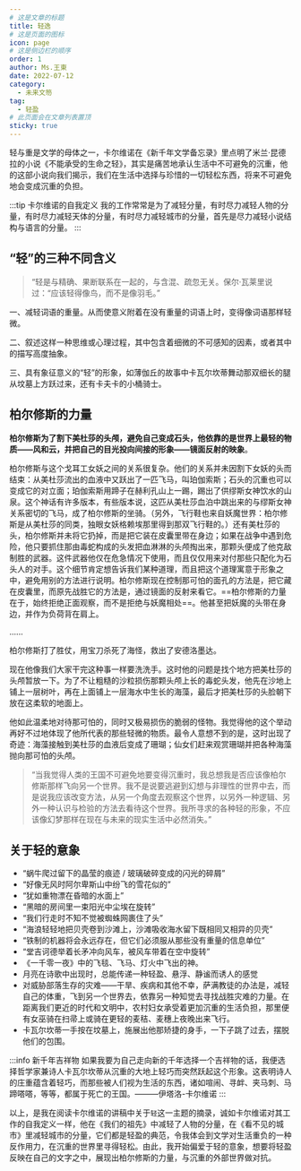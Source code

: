 ```yaml
---
# 这是文章的标题
title: 轻逸
# 这是页面的图标
icon: page
# 这是侧边栏的顺序
order: 1
author: Ms.王東
date: 2022-07-12
category:
  - 未来文笏
tag:
  - 轻盈
# 此页面会在文章列表置顶
sticky: true
---
```


轻与重是文学的母体之一，卡尔维诺在《新千年文学备忘录》里点明了米兰·昆德拉的小说《不能承受的生命之轻》，其实是痛苦地承认生活中不可避免的沉重，他的这部小说向我们揭示，我们在生活中选择与珍惜的一切轻松东西，将来不可避免地会变成沉重的负担。

:::tip 卡尔维诺的自我定义
我的工作常常是为了减轻分量，有时尽力减轻人物的分量，有时尽力减轻天体的分量，有时尽力减轻城市的分量，首先是尽力减轻小说结构与语言的分量。
:::

## “轻”的三种不同含义
> “轻是与精确、果断联系在一起的，与含混、疏忽无关。保尔·瓦莱里说过：“应该轻得像鸟，而不是像羽毛。”

一、减轻词语的重量。从而使意义附着在没有重量的词语上时，变得像词语那样轻微。

二、叙述这样一种思维或心理过程，其中包含着细微的不可感知的因素，或者其中的描写高度抽象。

三、具有象征意义的“轻”的形象，如薄伽丘的故事中卡瓦尔坎蒂舞动那双细长的腿从坟墓上方跃过来，还有卡夫卡的小桶骑士。

## 柏尔修斯的力量
**柏尔修斯为了割下美杜莎的头颅，避免自己变成石头，他依靠的是世界上最轻的物质——风和云，并把自己的目光投向间接的形象——镜面反射的映象**。

柏尔修斯与这个戈耳工女妖之间的关系很复杂。他们的关系并未因割下女妖的头而结束：从美杜莎流出的血液中又跃出了一匹飞马，叫珀伽索斯；石头的沉重也可以变成它的对立面；珀伽索斯用蹄子在赫利孔山上一踢，踢出了供缪斯女神饮水的山泉。这个神话有许多版本，有些版本说，这匹从美杜莎血泊中跳出来的与缪斯女神关系密切的飞马，成了柏尔修斯的坐骑。（另外，飞行鞋也来自妖魔世界：柏尔修斯是从美杜莎的同类，独眼女妖格赖埃那里得到那双飞行鞋的。）还有美杜莎的头，柏尔修斯并未将它扔掉，而是把它装在皮囊里带在身边；如果在战争中遇到危险，他只要抓住那由毒蛇构成的头发把血淋淋的头颅掏出来，那颗头便成了他克敌制胜的武器。这件武器他仅在危急情况下使用，而且仅仅用来对付那些只配化为石头人的对手。这个细节肯定想告诉我们某种道理，而且把这个道理寓意于形象之中，避免用别的方法进行说明。柏尔修斯现在控制那可怕的面孔的方法是，把它藏在皮囊里，而原先战胜它的方法是，通过镜面的反射来看它。==柏尔修斯的力量在于，始终拒绝正面观察，而不是拒绝与妖魔相处==。他甚至把妖魔的头带在身边，并作为负荷背在肩上。

......

柏尔修斯打了胜仗，用宝刀杀死了海怪，救出了安德洛墨达。

现在他像我们大家干完这种事一样要洗洗手。这时他的问题是找个地方把美杜莎的头颅暂放一下。为了不让粗糙的沙粒损伤那颗头颅上长的毒蛇头发，他先在沙地上铺上一层树叶，再在上面铺上一层海水中生长的海藻，最后才把美杜莎的头脸朝下放在这柔软的地面上。

他如此温柔地对待那可怕的，同时又极易损伤的脆弱的怪物。我觉得他的这个举动再好不过地体现了他所代表的那些轻微的物质。最令人意想不到的是，这时出现了奇迹：海藻接触到美杜莎的血液后变成了珊瑚；仙女们赶来观赏珊瑚并把各种海藻抛向那可怕的头颅。

> “当我觉得人类的王国不可避免地要变得沉重时，我总想我是否应该像柏尔修斯那样飞向另一个世界。我不是说要逃避到幻想与非理性的世界中去，而是说我应该改变方法，从另一个角度去观察这个世界，以另外一种逻辑、另外一种认识与检验的方法去看待这个世界。我所寻求的各种轻的形象，不应该像幻梦那样在现在与未来的现实生活中必然消失。”

## 关于轻的意象
- “蜗牛爬过留下的晶莹的痕迹 / 玻璃破碎变成的闪光的碎屑”
- “好像无风时阿尔卑斯山中纷飞的雪花似的” 
- “犹如重物漂在昏暗的水面上” 
- “黑暗的房间里一束阳光中尘埃在旋转”
- “我们行走时不知不觉被蜘蛛网裹住了头”
- “海浪轻轻地把贝壳卷到沙滩上，沙滩吸收海水留下既相同又相异的贝壳”
- “铁制的机器将会永远存在，但它们必须服从那些没有重量的信息单位”
- “堂吉诃德举着长矛冲向风车，被风车带着在空中旋转”
- 《一千零一夜》中的飞毯、飞马、灯火中飞出的神。
- 月亮在诗歌中出现时，总能传递一种轻盈、悬浮、静谧而诱人的感觉
- 对威胁部落生存的灾难——干旱、疾病和其他不幸，萨满教徒的办法是，减轻自己的体重，飞到另一个世界去，依靠另一种知觉去寻找战胜灾难的力量。在距离我们更近的时代和文明中，农村妇女承受着更加沉重的生活负担，那里便有女巫骑在扫帚上或骑在更轻的麦秸、麦穗上夜晚出来飞行。
- 卡瓦尔坎蒂一手按在坟墓上，施展出他那矫捷的身手，一下子跳了过去，摆脱他们的包围。

:::info 新千年吉祥物
如果我要为自己走向新的千年选择一个吉祥物的话，我便选择哲学家兼诗人卡瓦尔坎蒂从沉重的大地上轻巧而突然跃起这个形象。这表明诗人的庄重蕴含着轻巧，而那些被人们视为生活的东西，诸如喧闹、寻衅、夹马刺、马蹄嗒嗒，等等，都属于死亡的王国。———伊塔洛-卡尔维诺
:::

以上，是我在阅读卡尔维诺的讲稿中关于`轻`这一主题的摘录，诚如卡尔维诺对其工作的自我定义一样，他在《我们的祖先》中减轻了人物的分量，在《看不见的城市》里减轻城市的分量，它们都是轻盈的典范，令我体会到文学对生活重负的一种反作用力，在沉重的世界里寻得轻松。由此，我开始偏爱于轻的意象，想要将轻盈反映在自己的文字之中，展现出柏尔修斯的力量，与沉重的外部世界做对抗。
